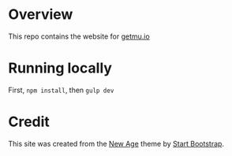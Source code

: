 # Overview
This repo contains the website for [getmu.io](http://getmu.io)

# Running locally
First, `npm install`, then `gulp dev`

# Credit
This site was created from the [New Age](https://github.com/BlackrockDigital/startbootstrap-new-age) theme by [Start Bootstrap](https://startbootstrap.com).